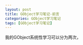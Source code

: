 ```yaml
---
layout: post
title: GObject学习笔记-前言
categories: GObject学习笔记
tags: [GObject学习笔记]
---
```


我的GObject系统性学习可以分为两次，